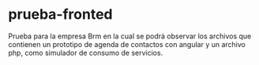 # prueba-fronted
Prueba para la empresa Brm en la cual se podrá observar los archivos que contienen un prototipo de agenda de contactos con angular y un archivo php, como simulador de consumo 
de servicios.

